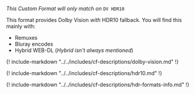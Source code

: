 *This Custom Format will only match on* `DV HDR10`

This format provides Dolby Vision *with* HDR10 fallback.
You will find this mainly with:

- Remuxes
- Bluray encodes
- Hybrid WEB-DL (*Hybrid isn't always mentioned*)

{! include-markdown "../../includes/cf-descriptions/dolby-vision.md" !}

{! include-markdown "../../includes/cf-descriptions/hdr10.md" !}

{! include-markdown "../../includes/cf-descriptions/hdr-formats-info.md" !}

